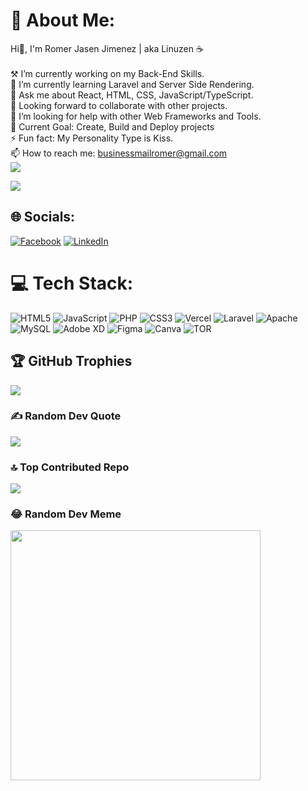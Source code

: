 # 💫 About Me:
Hi👋, I'm Romer Jasen Jimenez | aka Linuzen ☕<br><br>    ⚒ I’m currently working on my Back-End Skills.<br>    🌱 I’m currently learning Laravel and Server Side Rendering.<br>    💬 Ask me about React, HTML, CSS, JavaScript/TypeScript.<br>    🤝 Looking forward to collaborate with other projects.<br>    🤔 I’m looking for help with other Web Frameworks and Tools.<br>    🎯 Current Goal: Create, Build and Deploy projects<br>    ⚡ Fun fact: My Personality Type is Kiss.<br>    📫 How to reach me: businessmailromer@gmail.com<br>
![](https://komarev.com/ghpvc/?devfastated&base=12)

![](https://komarev.com/ghpvc/?username=devfastated&base=1690)

## 🌐 Socials:
[![Facebook](https://img.shields.io/badge/Facebook-%231877F2.svg?logo=Facebook&logoColor=white)](https://facebook.com/qwertyuiopasdfggjklzxcvvbnnmal) [![LinkedIn](https://img.shields.io/badge/LinkedIn-%230077B5.svg?logo=linkedin&logoColor=white)](https://linkedin.com/in/romer-jasen-jimenez-596924276/) 

# 💻 Tech Stack:
![HTML5](https://img.shields.io/badge/html5-%23E34F26.svg?style=for-the-badge&logo=html5&logoColor=white) ![JavaScript](https://img.shields.io/badge/javascript-%23323330.svg?style=for-the-badge&logo=javascript&logoColor=%23F7DF1E) ![PHP](https://img.shields.io/badge/php-%23777BB4.svg?style=for-the-badge&logo=php&logoColor=white) ![CSS3](https://img.shields.io/badge/css3-%231572B6.svg?style=for-the-badge&logo=css3&logoColor=white) ![Vercel](https://img.shields.io/badge/vercel-%23000000.svg?style=for-the-badge&logo=vercel&logoColor=white) ![Laravel](https://img.shields.io/badge/laravel-%23FF2D20.svg?style=for-the-badge&logo=laravel&logoColor=white) ![Apache](https://img.shields.io/badge/apache-%23D42029.svg?style=for-the-badge&logo=apache&logoColor=white) ![MySQL](https://img.shields.io/badge/mysql-%2300000f.svg?style=for-the-badge&logo=mysql&logoColor=white) ![Adobe XD](https://img.shields.io/badge/Adobe%20XD-470137?style=for-the-badge&logo=Adobe%20XD&logoColor=#FF61F6) ![Figma](https://img.shields.io/badge/figma-%23F24E1E.svg?style=for-the-badge&logo=figma&logoColor=white) ![Canva](https://img.shields.io/badge/Canva-%2300C4CC.svg?style=for-the-badge&logo=Canva&logoColor=white) ![TOR](https://img.shields.io/badge/tor-%237E4798.svg?style=for-the-badge&logo=tor-project&logoColor=white)

## 🏆 GitHub Trophies
![](https://github-profile-trophy.vercel.app/?username=devfastated&theme=radical&no-frame=false&no-bg=false&margin-w=4)

### ✍️ Random Dev Quote
![](https://quotes-github-readme.vercel.app/api?type=horizontal&theme=gruvbox)

### 🔝 Top Contributed Repo
![](https://github-contributor-stats.vercel.app/api?username=devfastated&limit=5&theme=dracula&combine_all_yearly_contributions=true)

### 😂 Random Dev Meme
<img src='https://randommeme-five.vercel.app/' style="height: 400px;"/>




